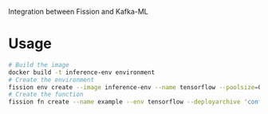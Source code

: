 Integration between Fission and Kafka-ML

# Usage

```sh
# Build the image
docker build -t inference-env environment
# Create the environment
fission env create --image inference-env --name tensorflow --poolsize=0 --version=3
# Create the function
fission fn create --name example --env tensorflow --deployarchive 'config.json' --entrypoint 'config.json' --executortype newdeploy
```

